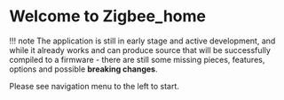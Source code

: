 # Welcome to Zigbee_home

!!! note
    The application is still in early stage and active development, and while it already works and can produce source that will be successfully compiled to a firmware - there are still some missing pieces, features, options and possible **breaking changes**.

Please see navigation menu to the left to start.
